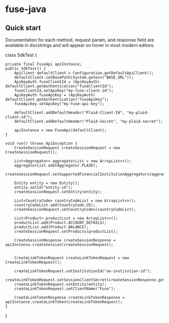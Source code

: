 # fuse-java


## Quick start
Documentation for each method, request param, and response field are available in docstrings and will appear on hover in most modern editors.

class SdkTest {

    private final FuseApi apiInstance;
    public SdkTest() {
        ApiClient defaultClient = Configuration.getDefaultApiClient();
        defaultClient.setBasePath(System.getenv("BASE_URL"));
        ApiKeyAuth fuseClientId = (ApiKeyAuth) defaultClient.getAuthentication("fuseClientId");
        fuseClientId.setApiKey("my-fuse-client-id");
        ApiKeyAuth fuseApiKey = (ApiKeyAuth) defaultClient.getAuthentication("fuseApiKey");
        fuseApiKey.setApiKey("my-fuse-api-key");

        defaultClient.addDefaultHeader("Plaid-Client-Id", "my-plaid-client-id");
        defaultClient.addDefaultHeader("Plaid-Secret", "my-plaid-secret");

        apiInstance = new FuseApi(defaultClient);
    }

    void run() throws ApiException {
        CreateSessionRequest createSessionRequest = new CreateSessionRequest();

        List<Aggregator> aggregatorList = new ArrayList<>();
        aggregatorList.add(Aggregator.PLAID);
        createSessionRequest.setSupportedFinancialInstitutionAggregators(aggregatorList);

        Entity entity = new Entity();
        entity.setId("entity-id");
        createSessionRequest.setEntity(entity);

        List<CountryCode> countryCodeList = new ArrayList<>();
        countryCodeList.add(CountryCode.US);
        createSessionRequest.setCountryCodes(countryCodeList);

        List<Product> productList = new ArrayList<>();
        productList.add(Product.ACCOUNT_DETAILS);
        productList.add(Product.BALANCE);
        createSessionRequest.setProducts(productList);

        CreateSessionResponse createSessionResponse = apiInstance.createSession(createSessionRequest);


        CreateLinkTokenRequest createLinkTokenRequest = new CreateLinkTokenRequest();

        createLinkTokenRequest.setInstitutionId("an-institution-id");
        createLinkTokenRequest.setSessionClientSecret(createSessionResponse.getClientSecret()); 
        createLinkTokenRequest.setEntity(entity);
        createLinkTokenRequest.setClientName("Fuse");

        CreateLinkTokenResponse createLinkTokenResponse = apiInstance.createLinkToken(createLinkTokenRequest);
    }
}

